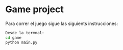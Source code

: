 # Game project

Para correr el juego sigue las siguients instrucciones:

```sh
Desde la termnal: 
cd game
python main.py 
```


 



